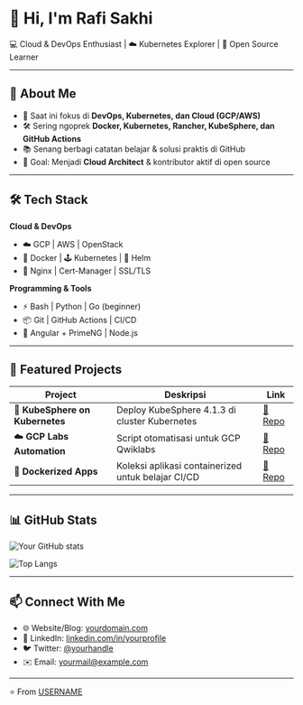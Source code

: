 # 👋 Hi, I'm Rafi Sakhi

💻 Cloud & DevOps Enthusiast | ☁️ Kubernetes Explorer | 🚀 Open Source Learner  

---

## 🚀 About Me  
- 🌱 Saat ini fokus di **DevOps, Kubernetes, dan Cloud (GCP/AWS)**  
- 🛠️ Sering ngoprek **Docker, Kubernetes, Rancher, KubeSphere, dan GitHub Actions**  
- 📚 Senang berbagi catatan belajar & solusi praktis di GitHub  
- 🎯 Goal: Menjadi **Cloud Architect** & kontributor aktif di open source  

---

## 🛠️ Tech Stack  

**Cloud & DevOps**  
- ☁️ GCP | AWS | OpenStack  
- 🐳 Docker | 🕹️ Kubernetes | 🔧 Helm  
- 🔐 Nginx | Cert-Manager | SSL/TLS  

**Programming & Tools**  
- ⚡ Bash | Python | Go (beginner)  
- 📦 Git | GitHub Actions | CI/CD  
- 🎨 Angular + PrimeNG | Node.js  

---

## 📂 Featured Projects  

| Project | Deskripsi | Link |
|---------|-----------|------|
| 🚀 **KubeSphere on Kubernetes** | Deploy KubeSphere 4.1.3 di cluster Kubernetes | [🔗 Repo](https://github.com/username/kubesphere-deploy) |
| ☁️ **GCP Labs Automation** | Script otomatisasi untuk GCP Qwiklabs | [🔗 Repo](https://github.com/username/gcp-labs) |
| 🐳 **Dockerized Apps** | Koleksi aplikasi containerized untuk belajar CI/CD | [🔗 Repo](https://github.com/username/docker-apps) |

---

## 📊 GitHub Stats  

![Your GitHub stats](https://github-readme-stats.vercel.app/api?username=Rafisakhi&show_icons=true&theme=tokyonight)  

![Top Langs](https://github-readme-stats.vercel.app/api/top-langs/?username=Rafisakhi&layout=compact&theme=tokyonight)  

---

## 📫 Connect With Me  
- 🌐 Website/Blog: [yourdomain.com](https://yourdomain.com)  
- 💼 LinkedIn: [linkedin.com/in/yourprofile](https://linkedin.com/in/yourprofile)  
- 🐦 Twitter: [@yourhandle](https://twitter.com/yourhandle)  
- ✉️ Email: yourmail@example.com  

---

⭐️ From [USERNAME](https://github.com/USERNAME)
